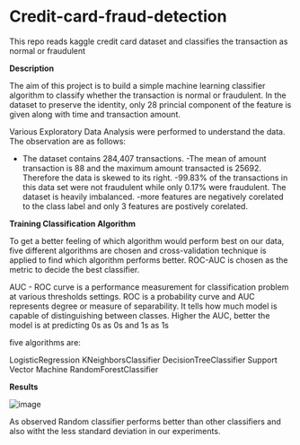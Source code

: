 # Credit-card-fraud-detection
This repo reads kaggle credit card dataset and classifies the transaction as normal or fraudulent

**Description**

The aim of this project is to build a simple machine learning classifier algorithm to classify whether the transaction is normal or fraudulent. In the dataset to preserve the identity, only 28 princial component of the feature is given along with time and transaction amount.

Various Exploratory Data Analysis were performed to understand the data. The observation are as follows: 

  - The dataset contains 284,407 transactions.
  -The mean of amount transaction is 88 and the maximum amount transacted is 25692. Therefore the data is skewed to its right.
  -99.83% of the transactions in this data set were not fraudulent while only 0.17% were fraudulent. The dataset is heavily imbalanced.
  -more features are negatively corelated to the class label and only 3 features are postively corelated.
  
**Training Classification Algorithm**

To get a better feeling of which algorithm would perform best on our data, five different algorithms are chosen and cross-validation technique is applied to find which algorithm performs better. ROC-AUC is chosen as the metric to decide the best classifier.  

AUC - ROC curve is a performance measurement for classification problem at various thresholds settings. ROC is a probability curve and AUC represents degree or measure of separability. It tells how much model is capable of distinguishing between classes. Higher the AUC, better the model is at predicting 0s as 0s and 1s as 1s

five algorithms are: 

  LogisticRegression
  KNeighborsClassifier
  DecisionTreeClassifier
  Support Vector Machine
  RandomForestClassifier
	
**Results**

![image](https://user-images.githubusercontent.com/44360746/64770076-10be9880-d57f-11e9-9f90-30d68ed0bf6b.png)

As observed Random classifier performs better than other classifiers and also witht the less standard deviation in our experiments.


	

  
  
